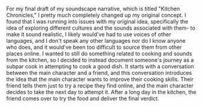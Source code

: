 For my final draft of my soundscape narrative, which is titled "Kitchen Chronicles," I pretty much completely
changed up my original concept. I found that I was running into issues with my original idea, specifically the idea of exploring different cultures and the sounds associated with them- to make it sound realistic, I likely would've
had to use voices of other languages, and I don't speak any other languages nor do I know anyone who does, and it would've been too difficult to source them from other places online. I wanted to still do something related to cooking and sounds from the kitchen, so I decided to instead document someone's journey as a subpar cook in attempting to cook a good dish. It starts with a conversation between the main character and a friend, and this conversation introduces the idea that the main character wants to improve their cooking skills. Their friend tells them just to try a recipe they find online, and the main character decides to take
the next day to attempt it. After a long day in the kitchen, the friend comes over to try the food and deliver the final verdict.
